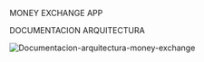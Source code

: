 MONEY EXCHANGE APP

DOCUMENTACION ARQUITECTURA

![Documentacion-arquitectura-money-exchange](https://github.com/user-attachments/assets/5f0cca8a-3a58-4e59-aa4f-1384d41feea0)
